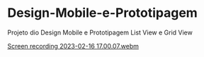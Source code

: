 # Design-Mobile-e-Prototipagem
Projeto dio Design Mobile e Prototipagem List View e Grid View



[Screen recording 2023-02-16 17.00.07.webm](https://user-images.githubusercontent.com/109696840/219474145-51c3f416-fc5d-4c99-adf5-42b0156f9eba.webm)
